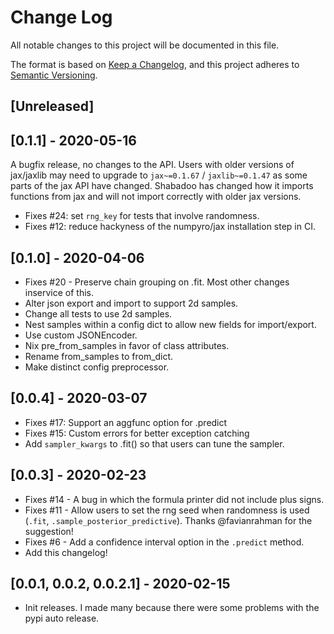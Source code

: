 # Change Log

All notable changes to this project will be documented in this file.

The format is based on [Keep a Changelog](https://keepachangelog.com/en/1.0.0/),
and this project adheres to [Semantic Versioning](https://semver.org/spec/v2.0.0.html).

## [Unreleased]

## [0.1.1] - 2020-05-16

A bugfix release, no changes to the API. Users with older versions of jax/jaxlib may 
need to upgrade to `jax~=0.1.67` / `jaxlib~=0.1.47` as some parts of the jax API have 
changed. Shabadoo has changed how it imports functions from jax and will not import 
correctly with older jax versions.

- Fixes #24: set `rng_key` for tests that involve randomness.
- Fixes #12: reduce hackyness of the numpyro/jax installation step in CI.

## [0.1.0] - 2020-04-06

- Fixes #20 - Preserve chain grouping on .fit. Most other changes inservice of this.
- Alter json export and import to support 2d samples.
- Change all tests to use 2d samples.
- Nest samples within a config dict to allow new fields for import/export.
- Use custom JSONEncoder.
- Nix pre_from_samples in favor of class attributes.
- Rename from_samples to from_dict.
- Make distinct config preprocessor.

## [0.0.4] - 2020-03-07

- Fixes #17: Support an aggfunc option for .predict
- Fixes #15: Custom errors for better exception catching 
- Add `sampler_kwargs` to .fit() so that users can tune the sampler.

## [0.0.3] - 2020-02-23

- Fixes #14 - A bug in which the formula printer did not include plus signs.
- Fixes #11 - Allow users to set the rng seed when randomness is used (`.fit`, `.sample_posterior_predictive`). Thanks @favianrahman for the suggestion!
- Fixes #6 - Add a confidence interval option in the `.predict` method.
- Add this changelog!

## [0.0.1, 0.0.2, 0.0.2.1] - 2020-02-15

- Init releases. I made many because there were some problems with the pypi auto release.
